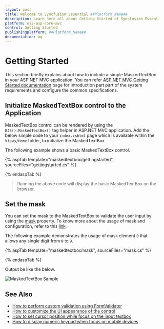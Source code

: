 ```yaml
---
layout: post
title: Welcome to Syncfusion Essential ##Platform_Name##
description: Learn here all about Getting Started of Syncfusion Essential ##Platform_Name## widgets based on HTML5 and jQuery.
platform: ej2-asp-core-mvc
control: Getting Started
publishingplatform: ##Platform_Name##
documentation: ug
---
```



# Getting Started

This section briefly explains about how to include a simple MaskedTextBox in your ASP.NET MVC application. You can refer [ASP.NET MVC Getting Started documentation](../getting-started/) page for introduction part part of the system requirements and configure the common specifications.

## Initialize MaskedTextBox control to the Application

MaskedTextBox control can be rendered by using the `EJS().MaskedTextBox()` tag helper in ASP.NET MVC application. Add the below simple code to your `index.cshtml` page which is available within the `Views/Home` folder, to initialize the MaskedTextBox.

The following example shows a basic MaskedTextBox control.

{% aspTab template="maskedtextbox/gettingstarted", sourceFiles="gettingstarted.cs" %}

{% endaspTab %}

> Running the above code will display the basic MaskedTextBox on the browser.

## Set the mask

You can set the mask to the MaskedTextBox to validate the user input by using the [mask](https://help.syncfusion.com/cr/aspnetcore-js2/Syncfusion.EJ2.Inputs.MaskedTextBox.html#Syncfusion_EJ2_Inputs_MaskedTextBox_Mask) property. To know more about
the usage of mask and configuration, refer to this [link](./mask-configuration/).

The following example demonstrates the usage of mask element `0` that allows any single digit from `0` to `9`.

{% aspTab template="maskedtextbox/mask", sourceFiles="mask.cs" %}

{% endaspTab %}

Output be like the below.

![MaskedTextBox Sample](./images/mask.png)

## See Also

* [How to perform custom validation using FormValidator](./how-to/perform-custom-validation-using-form-validator/)
* [How to customize the UI appearance of the control](./how-to/customize-the-ui-appearance-of-the-control/)
* [How to set cursor position while focus on the input textbox](./how-to/set-cursor-position-while-focus-on-the-input-textbox/)
* [How to display numeric keypad when focus on mobile devices](./how-to/display-numeric-keypad-when-focus-on-mobile-devices/)
